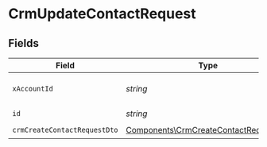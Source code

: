 # CrmUpdateContactRequest


## Fields

| Field                                                                                          | Type                                                                                           | Required                                                                                       | Description                                                                                    |
| ---------------------------------------------------------------------------------------------- | ---------------------------------------------------------------------------------------------- | ---------------------------------------------------------------------------------------------- | ---------------------------------------------------------------------------------------------- |
| `xAccountId`                                                                                   | *string*                                                                                       | :heavy_check_mark:                                                                             | The account identifier                                                                         |
| `id`                                                                                           | *string*                                                                                       | :heavy_check_mark:                                                                             | N/A                                                                                            |
| `crmCreateContactRequestDto`                                                                   | [Components\CrmCreateContactRequestDto](../../Models/Components/CrmCreateContactRequestDto.md) | :heavy_check_mark:                                                                             | N/A                                                                                            |